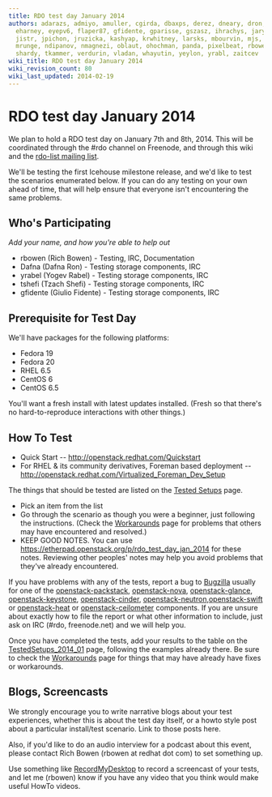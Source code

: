 ```yaml
---
title: RDO test day January 2014
authors: adarazs, admiyo, amuller, cgirda, dbaxps, derez, dneary, dron, edu, eglynn,
  eharney, eyepv6, flaper87, gfidente, gparisse, gszasz, ihrachys, jary, jbernard,
  jistr, jpichon, jruzicka, kashyap, krwhitney, larsks, mbourvin, mjs, mpavlase, mrhodes,
  mrunge, ndipanov, nmagnezi, oblaut, ohochman, panda, pixelbeat, rbowen, rlandy,
  shardy, tkammer, verdurin, vladan, whayutin, yeylon, yrabl, zaitcev
wiki_title: RDO test day January 2014
wiki_revision_count: 80
wiki_last_updated: 2014-02-19
---
```


# RDO test day January 2014

We plan to hold a RDO test day on January 7th and 8th, 2014. This will be coordinated through the #rdo channel on Freenode, and through this wiki and the [rdo-list mailing list](http://www.redhat.com/mailman/listinfo/rdo-list).

We'll be testing the first Icehouse milestone release, and we'd like to test the scenarios enumerated below. If you can do any testing on your own ahead of time, that will help ensure that everyone isn't encountering the same problems.

## Who's Participating

*Add your name, and how you're able to help out*

*   rbowen (Rich Bowen) - Testing, IRC, Documentation
*   Dafna (Dafna Ron) - Testing storage components, IRC
*   yrabel (Yogev Rabel) - Testing storage components, IRC
*   tshefi (Tzach Shefi) - Testing storage components, IRC
*   gfidente (Giulio Fidente) - Testing storage components, IRC

## Prerequisite for Test Day

We'll have packages for the following platforms:

*   Fedora 19
*   Fedora 20
*   RHEL 6.5
*   CentOS 6
*   CentOS 6.5

You'll want a fresh install with latest updates installed. (Fresh so that there's no hard-to-reproduce interactions with other things.)

## How To Test

*   Quick Start -- <http://openstack.redhat.com/Quickstart>
*   For RHEL & its community derivatives, Foreman based deployment -- <http://openstack.redhat.com/Virtualized_Foreman_Dev_Setup>

The things that should be tested are listed on the [Tested Setups](TestedSetups_2014_01) page.

*   Pick an item from the list
*   Go through the scenario as though you were a beginner, just following the instructions. (Check the [ Workarounds](Workarounds_2014_01) page for problems that others may have encountered and resolved.)
*   KEEP GOOD NOTES. You can use <https://etherpad.openstack.org/p/rdo_test_day_jan_2014> for these notes. Reviewing other peoples' notes may help you avoid problems that they've already encountered.

If you have problems with any of the tests, report a bug to [Bugzilla](https://bugzilla.redhat.com) usually for one of the [openstack-packstack](https://bugzilla.redhat.com/enter_bug.cgi?product=RDO&version=18&component=openstack-packstack), [openstack-nova](https://bugzilla.redhat.com/enter_bug.cgi?product=RDO&version=18&component=openstack-nova), [openstack-glance](https://bugzilla.redhat.com/enter_bug.cgi?product=RDO&version=18&component=openstack-glance), [openstack-keystone](https://bugzilla.redhat.com/enter_bug.cgi?product=RDO&version=18&component=openstack-keystone), [openstack-cinder](https://bugzilla.redhat.com/enter_bug.cgi?product=RDO&version=18&component=openstack-cinder), [openstack-neutron](https://bugzilla.redhat.com/enter_bug.cgi?product=RDO&version=18&component=openstack-neutron),[openstack-swift](https://bugzilla.redhat.com/enter_bug.cgi?product=RDO&version=18&component=openstack-swift) or [openstack-heat](https://bugzilla.redhat.com/enter_bug.cgi?product=RDO&version=18&component=openstack-heat) or [openstack-ceilometer](https://bugzilla.redhat.com/enter_bug.cgi?product=RDO&version=18&component=openstack-ceilometer) components. If you are unsure about exactly how to file the report or what other information to include, just ask on IRC (#rdo, freenode.net) and we will help you.

Once you have completed the tests, add your results to the table on the [TestedSetups_2014_01](TestedSetups_2014_01) page, following the examples already there. Be sure to check the [ Workarounds](Workarounds_2014_01) page for things that may have already have fixes or workarounds.

## Blogs, Screencasts

We strongly encourage you to write narrative blogs about your test experiences, whether this is about the test day itself, or a howto style post about a particular install/test scenario. Link to those posts here.

Also, if you'd like to do an audio interview for a podcast about this event, please contact Rich Bowen (rbowen at redhat dot com) to set something up.

Use something like [RecordMyDesktop](http://recordmydesktop.sourceforge.net/about.php) to record a screencast of your tests, and let me (rbowen) know if you have any video that you think would make useful HowTo videos.
